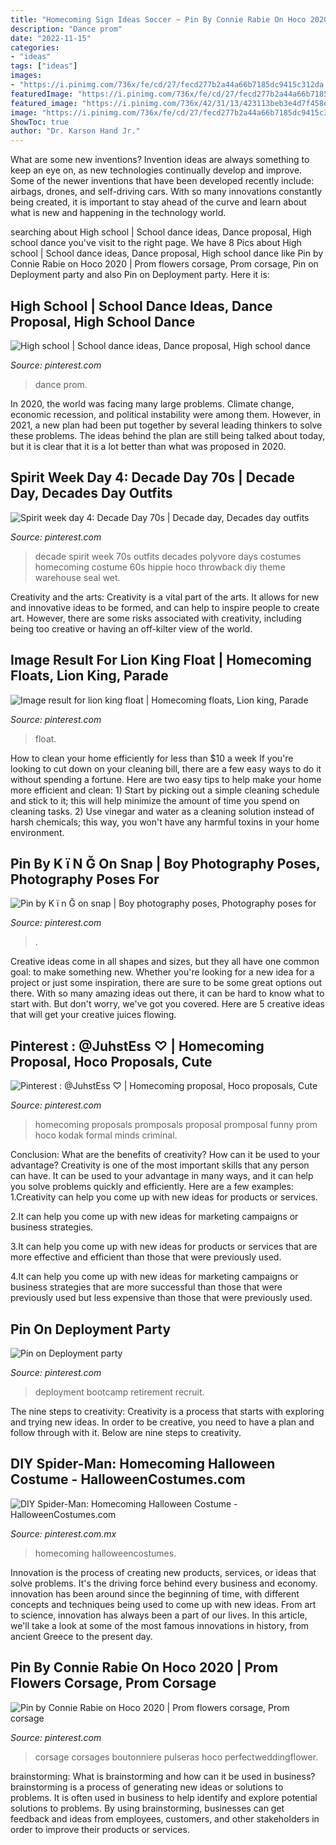 ```yaml
---
title: "Homecoming Sign Ideas Soccer ~ Pin By Connie Rabie On Hoco 2020"
description: "Dance prom"
date: "2022-11-15"
categories:
- "ideas"
tags: ["ideas"]
images:
- "https://i.pinimg.com/736x/fe/cd/27/fecd277b2a44a66b7185dc9415c312da.jpg"
featuredImage: "https://i.pinimg.com/736x/fe/cd/27/fecd277b2a44a66b7185dc9415c312da.jpg"
featured_image: "https://i.pinimg.com/736x/42/31/13/423113beb3e4d7f458eb250510f85d75--decade-day-outfits-spirit-week-homecoming-week.jpg"
image: "https://i.pinimg.com/736x/fe/cd/27/fecd277b2a44a66b7185dc9415c312da.jpg"
ShowToc: true
author: "Dr. Karson Hand Jr."
---
```



What are some new inventions?
Invention ideas are always something to keep an eye on, as new technologies continually develop and improve. Some of the newer inventions that have been developed recently include: airbags, drones, and self-driving cars. With so many innovations constantly being created, it is important to stay ahead of the curve and learn about what is new and happening in the technology world.

	

		
searching about High school | School dance ideas, Dance proposal, High school dance you've visit to the right page. We have 8 Pics about High school | School dance ideas, Dance proposal, High school dance like Pin by Connie Rabie on Hoco 2020 | Prom flowers corsage, Prom corsage, Pin on Deployment party and also Pin on Deployment party. Here it is:
		
    
## High School | School Dance Ideas, Dance Proposal, High School Dance

<img loading=lazy src="https://i.pinimg.com/736x/10/85/e2/1085e278a0e535523e3bbe6b054e7ef4--prom-response-ideas-prom-answering-ideas.jpg" onerror="this.onerror=null;this.src='https://tse2.mm.bing.net/th?id=OIP.JB6-n8uXOo2k2vSNpp-aRgHaNJ&amp;pid=15.1';" alt="High school | School dance ideas, Dance proposal, High school dance">

_Source: pinterest.com_

>dance prom. 

	

In 2020, the world was facing many large problems. Climate change, economic recession, and political instability were among them. However, in 2021, a new plan had been put together by several leading thinkers to solve these problems. The ideas behind the plan are still being talked about today, but it is clear that it is a lot better than what was proposed in 2020.

    
## Spirit Week Day 4: Decade Day 70s | Decade Day, Decades Day Outfits

<img loading=lazy src="https://i.pinimg.com/736x/42/31/13/423113beb3e4d7f458eb250510f85d75--decade-day-outfits-spirit-week-homecoming-week.jpg" onerror="this.onerror=null;this.src='https://tse4.mm.bing.net/th?id=OIP.PRvE-Q16sgRuR75KMcQQ1QHaMU&amp;pid=15.1';" alt="Spirit week day 4: Decade Day 70s | Decade day, Decades day outfits">

_Source: pinterest.com_

>decade spirit week 70s outfits decades polyvore days costumes homecoming costume 60s hippie hoco throwback diy theme warehouse seal wet. 

	

Creativity and the arts:
Creativity is a vital part of the arts. It allows for new and innovative ideas to be formed, and can help to inspire people to create art. However, there are some risks associated with creativity, including being too creative or having an off-kilter view of the world.

    
## Image Result For Lion King Float | Homecoming Floats, Lion King, Parade

<img loading=lazy src="https://i.pinimg.com/736x/d9/c7/bc/d9c7bc7050cb02a24f9952a3bcf0459a.jpg" onerror="this.onerror=null;this.src='https://tse1.mm.bing.net/th?id=OIP.xWa0IIMC83A_iJPk4vPznwHaFd&amp;pid=15.1';" alt="Image result for lion king float | Homecoming floats, Lion king, Parade">

_Source: pinterest.com_

>float. 

	

How to clean your home efficiently for less than $10 a week
If you're looking to cut down on your cleaning bill, there are a few easy ways to do it without spending a fortune. Here are two easy tips to help make your home more efficient and clean: 1) Start by picking out a simple cleaning schedule and stick to it; this will help minimize the amount of time you spend on cleaning tasks. 2) Use vinegar and water as a cleaning solution instead of harsh chemicals; this way, you won't have any harmful toxins in your home environment.

    
## Pin By K ï N Ğ On Snap | Boy Photography Poses, Photography Poses For

<img loading=lazy src="https://i.pinimg.com/736x/7d/be/e6/7dbee6bc05684f1c14b19f4ff47ed88a.jpg" onerror="this.onerror=null;this.src='https://tse1.mm.bing.net/th?id=OIP.5iACuP7_1vCpacl_7-bUSAHaNK&amp;pid=15.1';" alt="Pin by K ï n Ğ on snap | Boy photography poses, Photography poses for">

_Source: pinterest.com_

>. 

	

Creative ideas come in all shapes and sizes, but they all have one common goal: to make something new. Whether you're looking for a new idea for a project or just some inspiration, there are sure to be some great options out there. With so many amazing ideas out there, it can be hard to know what to start with. But don't worry, we've got you covered. Here are 5 creative ideas that will get your creative juices flowing.

    
## Pinterest : @JuhstEss ♡ | Homecoming Proposal, Hoco Proposals, Cute

<img loading=lazy src="https://i.pinimg.com/736x/49/af/82/49af82577f522ead3eb7dfe1de5c0581--funny-promposals-promposal-funny.jpg" onerror="this.onerror=null;this.src='https://tse1.mm.bing.net/th?id=OIP.7a493470cnPaYV48t5hTWwHaJ4&amp;pid=15.1';" alt="Pinterest : @JuhstEss ♡ | Homecoming proposal, Hoco proposals, Cute">

_Source: pinterest.com_

>homecoming proposals promposals proposal promposal funny prom hoco kodak formal minds criminal. 

	

Conclusion: What are the benefits of creativity? How can it be used to your advantage?
Creativity is one of the most important skills that any person can have. It can be used to your advantage in many ways, and it can help you solve problems quickly and efficiently. Here are a few examples: 
1.Creativity can help you come up with new ideas for products or services.

2.It can help you come up with new ideas for marketing campaigns or business strategies.

3.It can help you come up with new ideas for products or services that are more effective and efficient than those that were previously used.

4.It can help you come up with new ideas for marketing campaigns or business strategies that are more successful than those that were previously used but less expensive than those that were previously used.

    
## Pin On Deployment Party

<img loading=lazy src="https://i.pinimg.com/736x/7b/c9/a1/7bc9a18934b42a9feba4669031bfa7a6.jpg" onerror="this.onerror=null;this.src='https://tse4.mm.bing.net/th?id=OIP.KVhNvDgmX90WHJcMaOahMwAAAA&amp;pid=15.1';" alt="Pin on Deployment party">

_Source: pinterest.com_

>deployment bootcamp retirement recruit. 

	

The nine steps to creativity:
Creativity is a process that starts with exploring and trying new ideas. In order to be creative, you need to have a plan and follow through with it. Below are nine steps to creativity.

    
## DIY Spider-Man: Homecoming Halloween Costume - HalloweenCostumes.com

<img loading=lazy src="https://i.pinimg.com/736x/66/7f/d5/667fd52ad5ec2aa8c9d2be9b69d48e2d.jpg" onerror="this.onerror=null;this.src='https://tse4.mm.bing.net/th?id=OIP.kwFXHITzZh9GwvWYSVAQogHaKZ&amp;pid=15.1';" alt="DIY Spider-Man: Homecoming Halloween Costume - HalloweenCostumes.com">

_Source: pinterest.com.mx_

>homecoming halloweencostumes. 

	

Innovation is the process of creating new products, services, or ideas that solve problems. It's the driving force behind every business and economy. innovation has been around since the beginning of time, with different concepts and techniques being used to come up with new ideas. From art to science, innovation has always been a part of our lives. In this article, we'll take a look at some of the most famous innovations in history, from ancient Greece to the present day.

    
## Pin By Connie Rabie On Hoco 2020 | Prom Flowers Corsage, Prom Corsage

<img loading=lazy src="https://i.pinimg.com/736x/fe/cd/27/fecd277b2a44a66b7185dc9415c312da.jpg" onerror="this.onerror=null;this.src='https://tse3.mm.bing.net/th?id=OIP.dM23_fOBAbsWBN2zPAVdVgHaJ4&amp;pid=15.1';" alt="Pin by Connie Rabie on Hoco 2020 | Prom flowers corsage, Prom corsage">

_Source: pinterest.com_

>corsage corsages boutonniere pulseras hoco perfectweddingflower. 

	

brainstorming: What is brainstorming and how can it be used in business?
brainstorming is a process of generating new ideas or solutions to problems. It is often used in business to help identify and explore potential solutions to problems. By using brainstorming, businesses can get feedback and ideas from employees, customers, and other stakeholders in order to improve their products or services.

